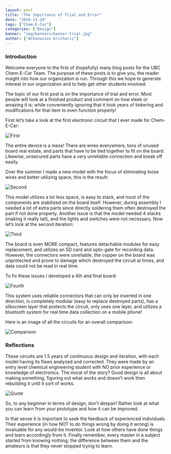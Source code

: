 ```yaml
---
layout: post
title: "The Importance of Trial and Error"
date: "2016-11-24"
tags: ["Chem-E-Car"]
categories: ["Design"]
banner: "img/banners/banner-trial.jpg"
author: ["Athanasios Kritharis"]
---
```


### Introduction

Welcome everyone to the first of (hopefully) many blog posts for the UBC Chem-E-Car Team. The purpose of these posts is to give you, the reader insight into how our organization is run. Through this we hope to generate interest in our organization and to help get other students involved.


The topic of our first post is on the importance of trial and error. Most people will look at a finished product and comment on how sleek or amazing it is; while conveniently ignoring that it took years of tinkering and modifications for that item to even function properly!

First let’s take a look at the first electronic circuit that I ever made for Chem-E-Car:

![First](/img/blog/trial-and-error/first.jpg)

The entire device is a mess! There are wires everywhere, tons of unused board real estate, and parts that have to be tied together to fit on the board. Likewise, unsecured parts have a very unreliable connection and break off easily.

Over the summer I made a new model with the focus of eliminating loose wires and better utilizing space, this is the result:

![Second](/img/blog/trial-and-error/second.jpg)

This model utilizes a lot less space, is easy to stack, and most of the components are stabilized on the board itself. However, during assembly I needed a lot of extra parts since directly soldering them often destroyed the part if not done properly. Another issue is that the model needed 4 stacks (making it really tall), and the lights and switches were not necessary. Now let’s look at the second iteration:

![Third](/img/blog/trial-and-error/third.jpg)

The board is even MORE compact, features detachable modules for easy replacement, and utilizes an SD card and opto-gate for recording data. However, the connectors were unreliable, the copper on the board was unprotected and prone to damage which destroyed the circuit at times, and data could not be read in real time. 

To fix these issues I developed a 4th and final board:

![Fourth](/img/blog/trial-and-error/fourth.jpg)

This system uses reliable connectors that can only be inserted in one direction, is completely modular (easy to replace destroyed parts), has a silkscreen layer that protects the circuit, only uses one layer, and utilizes a bluetooth system for real time data collection on a mobile phone!

Here is an image of all the circuits for an overall comparison:

![Comparison](/img/blog/trial-and-error/comparison.jpg)

### Reflections

These circuits are 1.5 years of continuous design and iteration, with each model having its flaws analyzed and corrected. They were made by an entry level chemical engineering student with NO prior experience or knowledge of electronics. The moral of the story? Good design is all about making something, figuring out what works and doesn’t work then rebuilding it until it sort of works.

![Quote](/img/blog/trial-and-error/quote.jpg)

So, to any beginner in terms of design, don’t despair! Rather look at what you can learn from your prototype and how it can be improved.

In that sense it is important to seek the feedback of experienced individuals. Their experience (in how NOT to do things wrong by doing it wrong) is invaluable for any would-be inventor. Look at how others have done things and learn accordingly from it. Finally remember, every master in a subject started from knowing nothing; the difference between them and the amateurs is that they never stopped trying to learn.

